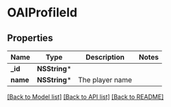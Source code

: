 # OAIProfileId

## Properties
Name | Type | Description | Notes
------------ | ------------- | ------------- | -------------
**_id** | **NSString*** |  | 
**name** | **NSString*** | The player name | 

[[Back to Model list]](../README.md#documentation-for-models) [[Back to API list]](../README.md#documentation-for-api-endpoints) [[Back to README]](../README.md)


